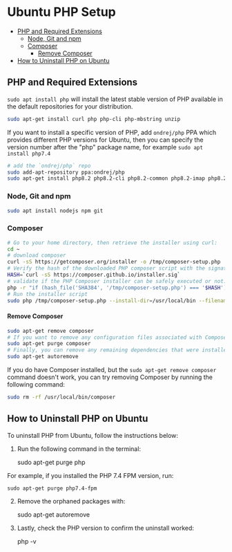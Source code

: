 # Ubuntu PHP Setup

- [PHP and Required Extensions](#php-and-required-extensions)
    - [Node, Git and npm](#node-git-and-npm)
    - [Composer](#composer)
        - [Remove Composer](#remove-composer)
- [How to Uninstall PHP on Ubuntu](#how-to-uninstall-php-on-ubuntu)

<!-- sudo apt install -y software-properties-common ca-certificates lsb-release apt-transport-https
sudo add-apt-repository ppa:ondrej/php -y
sudo apt update
sudo apt install -y php8.4 php8.4-cli php8.4-dev php8.4-bcmath php8.4-bz2 php8.4-curl \
    php8.4-gd php8.4-intl php8.4-mbstring php8.4-mysql php8.4-opcache php8.4-readline \
    php8.4-soap php8.4-sqlite3 php8.4-xml php8.4-zip php8.4-ldap php8.4-msgpack \
    php8.4-igbinary php8.4-redis php8.4-memcached php8.4-pcov php8.4-imagick php8.4-xdebug \
    unzip curl git sqlite3 supervisor -->


## PHP and Required Extensions

`sudo apt install php` will install the latest stable version of PHP available in the default repositories for your distribution.

```bash
sudo apt-get install curl php php-cli php-mbstring unzip
```

If you want to install a specific version of PHP, add `ondrej/php` PPA which provides different PHP versions for Ubuntu, then you can specify the version number after the "php" package name, for example `sudo apt install php7.4`

<!-- 2. If you are using apache2, you are advised to add ppa:ondrej/apache2 -->
<!-- 3. If you are using nginx, you are advised to add ppa:ondrej/nginx-mainline or ppa:ondrej/nginx -->

```bash
# add the `ondrej/php` repo
sudo add-apt-repository ppa:ondrej/php
sudo apt-get install php8.2 php8.2-cli php8.2-common php8.2-imap php8.2-redis php8.2-snmp php8.2-xml php8.2-zip php8.2-mbstring php8.2-curl php8.2-mysql
```

### Node, Git and npm

```bash
sudo apt install nodejs npm git
```

### Composer

```bash
# Go to your home directory, then retrieve the installer using curl:
cd ~
# download composer
curl -sS https://getcomposer.org/installer -o /tmp/composer-setup.php
# Verify the hash of the downloaded PHP composer script with the signatures at the official page:
HASH=`curl -sS https://composer.github.io/installer.sig`
# validate if the PHP Composer installer can be safely executed or not:
php -r "if (hash_file('SHA384', '/tmp/composer-setup.php') === '$HASH') { echo 'Installer verified'; } else { echo 'Installer corrupt'; unlink('composer-setup.php'); } echo PHP_EOL;"
# Run the installer script
sudo php /tmp/composer-setup.php --install-dir=/usr/local/bin --filename=composer
```

#### Remove Composer

```bash
sudo apt-get remove composer
# If you want to remove any configuration files associated with Composer
sudo apt-get purge composer
# Finally, you can remove any remaining dependencies that were installed along with Composer
sudo apt-get autoremove
```

If you do have Composer installed, but the `sudo apt-get remove composer` command doesn't work, you can try removing Composer by running the following command:

```bash
sudo rm -rf /usr/local/bin/composer
```

## How to Uninstall PHP on Ubuntu

To uninstall PHP from Ubuntu, follow the instructions below:

1. Run the following command in the terminal:

    sudo apt-get purge php<version>

For example, if you installed the PHP 7.4 FPM version, run:

    sudo apt-get purge php7.4-fpm

2. Remove the orphaned packages with:

    sudo apt-get autoremove

3. Lastly, check the PHP version to confirm the uninstall worked:

    php -v

